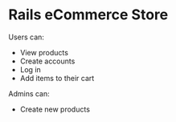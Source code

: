 # Rails eCommerce Store

Users can:
- View products
- Create accounts
- Log in
- Add items to their cart

Admins can:
- Create new products

